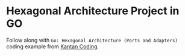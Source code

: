 # Hexagonal Architecture Project in GO

Follow along with `Go: Hexagonal Architecture (Ports and Adapters)` coding example from [Kantan Coding](https://www.youtube.com/playlist?list=PL7g1jYj15RUPjxpD_PDt8L7IlA-VpT0t8).


